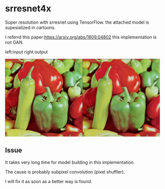 # srresnet4x
Super resolution with srresnet using TensorFlow.
the attached model is supesialized in cartoons.

I referrd this paper:https://arxiv.org/abs/1609.04802
this implementation is not GAN.


left:input right:output

<img src = 'output/0_val.png' >


## Issue
It takes very long time for model building in this implementation.

The cause is probably subpixel convolution (pixel shuffler).

I will fix it as soon as a better way is found.
